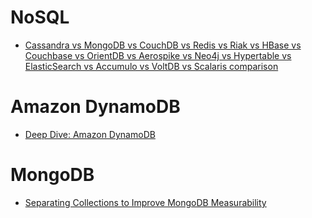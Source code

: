 NoSQL
=====
* [Cassandra vs MongoDB vs CouchDB vs Redis vs Riak vs HBase vs Couchbase vs OrientDB vs Aerospike vs Neo4j vs Hypertable vs ElasticSearch vs Accumulo vs VoltDB vs Scalaris comparison](http://kkovacs.eu/cassandra-vs-mongodb-vs-couchdb-vs-redis)

# Amazon DynamoDB
* [Deep Dive: Amazon DynamoDB](http://www.slideshare.net/AmazonWebServices/deep-dive-amazon-dynamodb)

# MongoDB
* [Separating Collections to Improve MongoDB Measurability](https://blog.compose.io/separating-collections-to-improve-mongodb-measurability/)